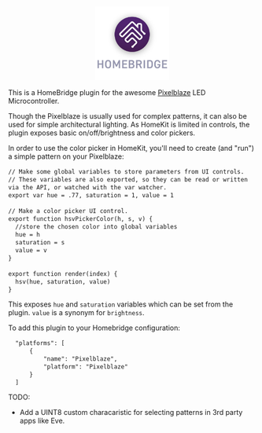 
<p align="center">

<img src="https://github.com/homebridge/branding/raw/master/logos/homebridge-wordmark-logo-vertical.png" width="150">

</p>

This is a HomeBridge plugin for the awesome [Pixelblaze](https://www.bhencke.com/pixelblaze) LED Microcontroller.

Though the Pixelblaze is usually used for complex patterns, it can also be used for simple architectural lighting. 
As HomeKit is limited in controls, the plugin exposes basic on/off/brightness and color pickers.

In order to use the color picker in HomeKit, you'll need to create (and "run") a simple pattern on your Pixelblaze:

```
// Make some global variables to store parameters from UI controls.
// These variables are also exported, so they can be read or written via the API, or watched with the var watcher.
export var hue = .77, saturation = 1, value = 1

// Make a color picker UI control.
export function hsvPickerColor(h, s, v) {
  //store the chosen color into global variables
  hue = h
  saturation = s
  value = v
}

export function render(index) {
  hsv(hue, saturation, value)
}
```

This exposes `hue` and `saturation` variables which can be set from the plugin. `value` is a synonym for `brightness`.

To add this plugin to your Homebridge configuration:

```
  "platforms": [
      {
          "name": "Pixelblaze",
          "platform": "Pixelblaze"
      }
  ]
```

TODO:

* Add a UINT8 custom characaristic for selecting patterns in 3rd party apps like Eve.